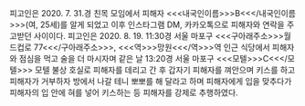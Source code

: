 피고인은 2020. 7. 31.경 친목 모임에서 피해자 <<<내국인이름>>>B<<</내국인이름>>>(여, 25세)를 알게 되었고 이후 인스타그램 DM, 카카오톡으로 피해자와 연락을 주고받던 사이이다.
피고인은 2020. 8. 19. 11:30경 서울 마포구 <<<구아래주소>>>월드컵로 77<<</구아래주소>>>, <<<역>>>망원<<</역>>>역 인근 식당에서 피해자와 점심을 먹고 술을 더 마시자며 같은 날 13:20경 서울 마포구 <<<모텔>>>C<<</모텔>>> 모텔 불상 호실로 피해자를 데리고 간 후 갑자기 피해자를 껴안으며 키스를 하고 피해자가 거부하자 방에서 나갈 테니 뽀뽀를 해 달라고 하며 피해자에게 입을 맞추다가 피해자의 입 안에 혀를 넣어 키스하는 등 피해자를 강제로 추행하였다.